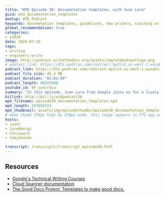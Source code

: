 ```yaml
---
title: "WTD Episode 30: Documentation templates, with Juan Lara"
guid: wtd_documentation_templates
meetup: WTD Podcast
keywords: documetation templates, guidelines, new writers, coaching writing
global_recommendation: true
categories:
- y2020
date: 2020-07-19
tags:
- writing
- engineers-write
image: http://podcast.writethedocs.org/assets/img/wtdpodcastlogo.png
# podcast_link: https://dts.podtrac.com/redirect.mp3/s3.us-west-1.wasabisys.com/writethedocs-podcast/episode29_wtd_salary_survey_wfh.mp3
podcast_link: https://dts.podtrac.com/redirect.mp3/s3.us-west-1.wasabisys.com/writethedocs-podcast/episode30_documentation_templates.mp3
podcast_file_size: 46.3 MB
podcast_duration: "01:01:56"
podcast_length: 46325980
youtube_id: 9F_uvncrVLw
summary: "In this episode, Juan Lara from Google joins us for a lively discussion about documentation templates. Documentation templates refer to established patterns we follow for common documentation types, such as quickstarts, how-to guides, concepts, tutorials, reference, troubleshooting, release notes, FAQs, or other information types that have similar, predictable patterns. Templates can be helpful in orienting new writers, but they can also help ensure consistency among larger groups of experienced writers too. Our discussion in this episode ranges from observations about when templates are right for users versus writers, and how templates fit into an overall content strategy and information architecture. Beyond templates, your user's goals and journeys will influence the shape of your help content."
bitlink: http://bit.ly/wtdpodcast28
mp4_filename: episode30_documentation_templates.mp4
mp4_length: 257050723
mp4_thumbnail: assets/img/episodethumbs/episode30_documentation_templates.png
# make thumb 378px high by 478px wide. this image appears in FTV app only
hosts:
- juanl
- jaredmorgs
- chrisward
- tomjohnson

transcript: transcripts/transcript_episode30.html
---
```


## Resources

* [Google's Technical Writing Courses](https://developers.google.com/tech-writing)
* [Cloud Spanner documentation](https://cloud.google.com/spanner/docs)
* [The Good Docs Project: Templates to make good docs.](https://thegooddocsproject.dev/)
